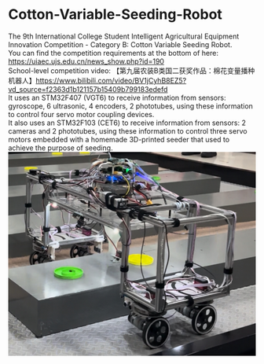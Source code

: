 # Cotton-Variable-Seeding-Robot
The 9th International College Student Intelligent Agricultural Equipment Innovation Competition - Category B: Cotton Variable Seeding Robot.  
You can find the competition requirements at the bottom of here: https://uiaec.ujs.edu.cn/news_show.php?id=190  
School-level competition video: 【第九届农装B类国二获奖作品：棉花变量播种机器人】https://www.bilibili.com/video/BV1jCyhB8EZ5?vd_source=f2363d1b121157b15409b799183edefd  
It uses an STM32F407 (VGT6) to receive information from sensors: gyroscope, 6 ultrasonic, 4 encoders, 2 phototubes, using these information to control four servo motor coupling devices.  
It also uses an STM32F103 (CET6) to receive information from sensors: 2 cameras and 2 phototubes, using these information to control three servo motors embedded with a homemade 3D-printed seeder that used to achieve the purpose of seeding.  
![Design](/c1.png)

